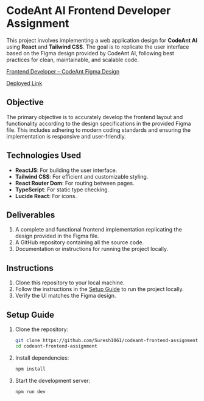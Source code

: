 # CodeAnt AI Frontend Developer Assignment

This project involves implementing a web application design for **CodeAnt AI** using **React** and **Tailwind CSS**. The goal is to replicate the user interface based on the Figma design provided by CodeAnt AI, following best practices for clean, maintainable, and scalable code.

[Frontend Developer – CodeAnt Figma Design](https://www.figma.com/design/3j3bEI8nR1T1UwsfEBMbhi/Frontend-Developer-%3C%3E-CodeAnt?node-id=0-1&p=f)

[Deployed Link](https://codeant-frontend-assignment-psi.vercel.app/)

## Objective

The primary objective is to accurately develop the frontend layout and functionality according to the design specifications in the provided Figma file. This includes adhering to modern coding standards and ensuring the implementation is responsive and user-friendly.

## Technologies Used

- **ReactJS**: For building the user interface.
- **Tailwind CSS**: For efficient and customizable styling.
- **React Router Dom**: For routing between pages.
- **TypeScript**: For static type checking.
- **Lucide React**: For icons.

## Deliverables

1. A complete and functional frontend implementation replicating the design provided in the Figma file.
2. A GitHub repository containing all the source code.
3. Documentation or instructions for running the project locally.

## Instructions

1. Clone this repository to your local machine.
2. Follow the instructions in the [Setup Guide](#setup-guide) to run the project locally.
3. Verify the UI matches the Figma design.

## Setup Guide

1. Clone the repository:
   ```bash
   git clone https://github.com/Suresh1061/codeant-frontend-assignment.git
   cd codeant-frontend-assignment
   ```

2. Install dependencies:
   ```bash
   npm install
   ```

3. Start the development server:
   ```bash
   npm run dev
   ```
